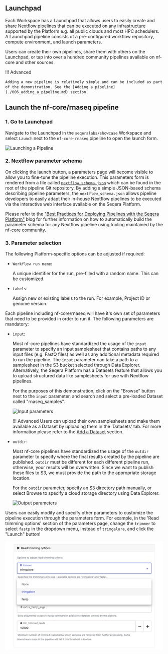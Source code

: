## Launchpad

Each Workspace has a Launchpad that allows users to easily create and share Nextflow pipelines that can be executed on any infrastructure supported by the Platform e.g. all public clouds and most HPC schedulers. A Launchpad pipeline consists of a pre-configured workflow repository, compute environment, and launch parameters.

Users can create their own pipelines, share them with others on the Launchpad, or tap into over a hundred community pipelines available on nf-core and other sources.

!!! Advanced

    Adding a new pipeline is relatively simple and can be included as part of the demonstration. See the [Adding a pipeline](./006_adding_a_pipeline.md) section.

## Launch the nf-core/rnaseq pipeline

### 1. Go to Launchpad

Navigate to the Launchpad in the `seqeralabs/showcase` Workspace and select `Launch` next to the `nf-core-rnaseq` pipeline to open the launch form.

![Launching a Pipeline](assets/sp-cloud-launch-form.gif)

### 2. Nextflow parameter schema

On clicking the launch button, a parameters page will become visible to allow you to fine-tune the pipeline execution. This parameters form is rendered from a file called [`nextflow_schema.json`](https://github.com/nf-core/rnaseq/blob/master/nextflow_schema.json) which can be found in the root of the pipeline Git repository. By adding a simple JSON-based schema describing pipeline parameters, the `nextflow_schema.json` allows pipeline developers to easily adapt their in-house Nextflow pipelines to be executed via the interactive web interface available on the Seqera Platform.

Please refer to the ["Best Practices for Deploying Pipelines with the Seqera Platform"](https://seqera.io/blog/best-practices-for-deploying-pipelines-with-seqera-platform/) blog for further information on how to automatically build the parameter schema for any Nextflow pipeline using tooling maintained by the nf-core community. 

### 3. Parameter selection

The following Platform-specific options can be adjusted if required:

- `Workflow run name`:

    A unique identifier for the run, pre-filled with a random name. This can be customized.

- `Labels`:

    Assign new or existing labels to the run. For example, Project ID or genome version.

Each pipeline including nf-core/rnaseq will have it's own set of parameters that need to be provided in order to run it. The following parameters are mandatory:

- `input`:

    Most nf-core pipelines have standardized the usage of the `input` parameter to specify an input samplesheet that contains paths to any input files (e.g. FastQ files) as well as any additional metadata required to run the pipeline. The `input` parameter can take a path to a samplesheet in the S3 bucket selected through Data Explorer. Alternatively, the Seqera Platform has a Datasets feature that allows you to upload structured data like samplesheets for use with Nextflow pipelines.

    For the purposes of this demonstration, click on the "Browse" button next to the `input` parameter, and search and select a pre-loaded Dataset called "rnaseq_samples".

    <!-- # TODO update this gif  -->
    ![Input parameters](assets/sp-cloud-launch-parameters-input.gif)

    !!! Advanced
        Users can upload their own samplesheets and make them available as a Dataset by uploading them in the 'Datasets' tab. For more information please refer to the [Add a Dataset](./007_adding_a_dataset.md) section.

- `outdir`:

    Most nf-core pipelines have standardized the usage of the `outdir` parameter to specify where the final results created by the pipeline are published. `outdir` must be different for each different pipeline run, otherwise, your results will be overwritten. Since we want to publish these files to S3, we must provide the path to the appropriate storage location.

    For the `outdir` parameter, specify an S3 directory path manually, or select Browse to specify a cloud storage directory using Data Explorer.

    ![Output parameters](assets/sp-cloud-launch-parameters-outdir.gif)

Users can easily modify and specify other parameters to customize the pipeline execution through the parameters form. For example, in the 'Read trimming options' section of the parameters page, change the `trimmer` to select `fastp` in the dropdown menu, instead of `trimgalore`, and click the "Launch" button!

![Read trimming options](./assets/trimmer-settings.png)
